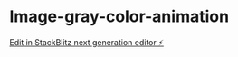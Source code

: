 # Image-gray-color-animation

[Edit in StackBlitz next generation editor ⚡️](https://stackblitz.com/~/github.com/acsgunc/Image-gray-color-animation)